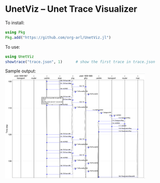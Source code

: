 # UnetViz – Unet Trace Visualizer

To install:
```julia
using Pkg
Pkg.add("https://github.com/org-arl/UnetViz.jl")
```

To use:
```julia
using UnetViz
showtrace("trace.json", 1)      # show the first trace in trace.json
```

Sample output:
<br><img src="docs/sample.png" width="90%">

